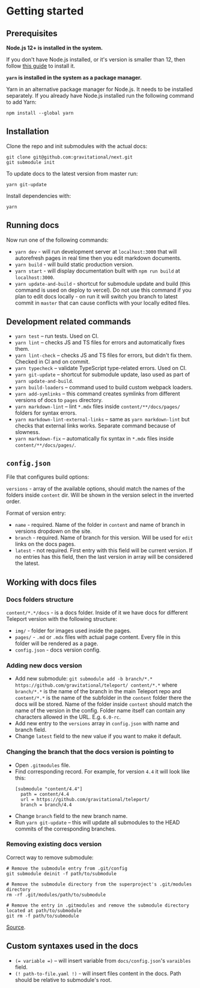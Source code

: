 # Getting started

## Prerequisites

**Node.js 12+ is installed in the system.**

If you don't have Node.js installed, or it's version is smaller than 12, then follow
[this guide](https://nodejs.org/en/download/package-manager/) to install it.

**`yarn` is installed in the system as a package manager.**

Yarn in an alternative package manager for Node.js. It needs to be installed separately.
If you already have Node.js installed run the following command to add Yarn:

```
npm install --global yarn
```

## Installation

Clone the repo and init submodules with the actual docs:

```
git clone git@github.com:gravitational/next.git
git submodule init
```

To update docs to the latest version from master run:

```
yarn git-update
```

Install dependencies with:

```
yarn
```

## Running docs

Now run one of the following commands:

- `yarn dev` - will run development server at `localhost:3000` that will autorefresh pages in real time then you edit markdown documents.
- `yarn build` - will build static production version.
- `yarn start` - will display documentation built with `npm run build` at `localhost:3000`.
- `yarn update-and-build` - shortcut for submodule update and build (this command is used on deploy to vercel). Do not use this command if you plan to edit docs locally - on run it will switch you branch to latest commit in `master` that can cause conflicts with your locally edited files.

## Development related commands

- `yarn test` – run tests. Used on CI.
- `yarn lint` – checks JS and TS files for errors and automatically fixes them.
- `yarn lint-check` – checks JS and TS files for errors, but didn't fix them. Checked in CI and on commit.
- `yarn typecheck` – validate TypeScript type-related errors. Used on CI.
- `yarn git-update` – shortcut for submodule update, laso used as part of `yarn update-and-build`.
- `yarn build-loaders` – command used to build custom webpack loaders.
- `yarn add-symlinks` – this command creates symlinks from different versions of docs to `pages` directory.
- `yarn markdown-lint` – lint `*.mdx` files inside `content/**/docs/pages/` folders for syntax errors.
- `yarn markdown-lint-external-links` – same as `yarn markdown-lint` but checks that external links works. Separate command because of slowness.
- `yarn markdown-fix` – automatically fix syntax in `*.mdx` files inside `content/**/docs/pages/`.

## `config.json`

File that configures build options:

`versions` - array of the available options, should match the names of the folders inside `content` dir. Will be shown in the version select in the inverted order.

Format of version entry:

- `name` - required. Name of the folder in `content` and name of branch in versions dropdown on the site.
- `branch` - required. Name of branch for this version. Will be used for `edit` links on the docs pages.
- `latest` - not required. First entry with this field will be current version. If no entries has this field, then the last version in array will be considered the latest.

## Working with docs files

### Docs folders structure

`content/*.*/docs` - is a docs folder. Inside of it we have docs for different Teleport version with the following structure:

- `img/` - folder for images used inside the pages.
- `pages/` - `.md` or `.mdx` files with actual page content. Every file in this folder will be rendered as a page.
- `config.json` - docs version config.

### Adding new docs version

- Add new submodule: `git submodule add -b branch/*.* https://github.com/gravitational/teleport/ content/*.*` where `branch/*.*` is the name of the branch in the main Teleport repo and `content/*.*` is the name of the subfolder in the `content` folder there the docs will be stored. Name of the folder inside `content` should match the name of the version in the config. Folder name itself can contain any characters allowed in the URL. E.g. `6.0-rc`.
- Add new entry to the `versions` array in `config.json` with name and branch field.
- Change `latest` field to the new value if you want to make it default.

### Changing the branch that the docs version is pointing to

- Open `.gitmodules` file.
- Find corresponding record. For example, for version `4.4` it will look like this:
  ```
  [submodule "content/4.4"]
    path = content/4.4
    url = https://github.com/gravitational/teleport/
    branch = branch/4.4
  ```
- Change `branch` field to the new branch name.
- Run `yarn git-update` – this will update all submodules to the HEAD commits
  of the corresponding branches.

### Removing existing docs version

Correct way to remove submodule:

```
# Remove the submodule entry from .git/config
git submodule deinit -f path/to/submodule

# Remove the submodule directory from the superproject's .git/modules directory
rm -rf .git/modules/path/to/submodule

# Remove the entry in .gitmodules and remove the submodule directory located at path/to/submodule
git rm -f path/to/submodule
```

[Source](https://stackoverflow.com/a/36593218/1008291).

## Custom syntaxes used in the docs

- `(= variable =)` – will insert variable from `docs/config.json`'s `varaibles` field.
- `(! path-to-file.yaml !)` - will insert files content in the docs. Path should be relative to submodule's root.